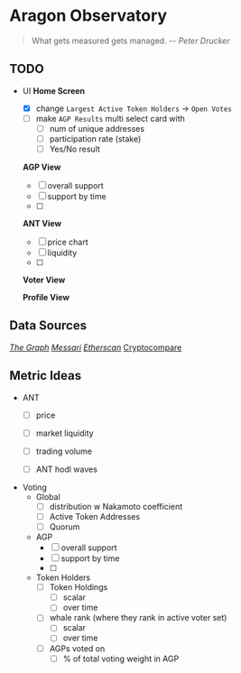 # Aragon Observatory

> What gets measured gets managed.
> -- _Peter Drucker_

## TODO
- UI
  **Home Screen**
    - [x] change `Largest Active Token Holders` -> `Open Votes`
    - [ ] make `AGP Results` multi select card with
      - [ ] num of unique addresses
      - [ ] participation rate (stake)
      - [ ] Yes/No result

  **AGP View**
    - [ ] overall support
    - [ ] support by time
    - [ ]

  **ANT View**
    - [ ] price chart
    - [ ] liquidity
    - [ ] 
  **Voter View**

  **Profile View**

## Data Sources
[*The Graph*](https://thegraph.com/)
[*Messari*](https://messari.io/api)
[*Etherscan*](https://etherscan.io/apis#tokens)
[Cryptocompare](https://min-api.cryptocompare.com/)

## Metric Ideas
- ANT
  - [ ] price
  - [ ] market liquidity
  - [ ] trading volume
  - [ ] ANT hodl waves


- Voting
  - Global
    - [ ] distribution w Nakamoto coefficient
    - [ ] Active Token Addresses
    - [ ] Quorum

  - AGP
    - [ ] overall support
    - [ ] support by time
    - [ ] 
  
  - Token Holders
    - [ ] Token Holdings
      - [ ] scalar
      - [ ] over time
    - [ ] whale rank (where they rank in active voter set)
      - [ ] scalar
      - [ ] over time
    - [ ] AGPs voted on
      - [ ] % of total voting weight in AGP
